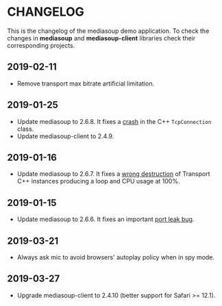 # CHANGELOG

This is the changelog of the mediasoup demo application. To check the changes in **mediasoup** and **mediasoup-client** libraries check their corresponding projects.


## 2019-02-11

* Remove transport max bitrate artificial limitation.


## 2019-01-25

* Update mediasoup to 2.6.8. It fixes a [crash](https://github.com/versatica/mediasoup/issues/258) in the C++ `TcpConnection` class.
* Update mediasoup-client to 2.4.9.


## 2019-01-16

* Update mediasoup to 2.6.7. It fixes a [wrong destruction](https://github.com/versatica/mediasoup/commit/2b76b620b92c15e41fbb5677a326a90f0f365c7e) of Transport C++ instances producing a loop and CPU usage at 100%.


## 2019-01-15

* Update mediasoup to 2.6.6. It fixes an important [port leak bug](https://github.com/versatica/mediasoup/issues/259).


## 2019-03-21

* Always ask mic to avoid browsers' autoplay policy when in spy mode.


## 2019-03-27

* Upgrade mediasoup-client to 2.4.10 (better support for Safari >= 12.1).
